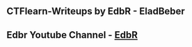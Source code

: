 ## CTFlearn-Writeups by EdbR - EladBeber 
## Edbr Youtube Channel - [EdbR](https://www.youtube.com/channel/UCoD5lhTM5qtEKiFkhsDECkQ?view_as=subscriber)

